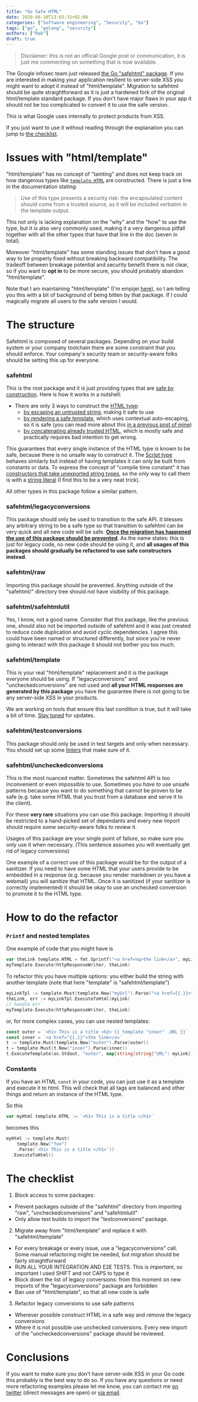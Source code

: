 ```yaml
---
title: "Go Safe HTML"
date: 2020-06-30T13:03:31+02:00
categories: ["Software engineering", "Security", "Go"]
tags: ["go", "golang", "security"]
authors: ["Rob"]
draft: true
---
```


> Disclaimer: this is not an official Google post or communication, it is just me commenting on something that is now available.

The Google infosec team just released [the Go "safehtml" package](https://github.com/google/safehtml). If you are interested in making your application resilient to server-side XSS you might want to adopt it instead of "html/template". Migration to safehtml should be quite straightforward as it is just a hardened fork of the original html/template standard package. If you don't have major flaws in your app it should not be too complicated to convert it to use the safe version.

This is what Google uses internally to protect products from XSS.

If you just want to use it without reading through the explanation you can jump to [the checklist](#the-checklist).

# Issues with "html/template"
"html/template" has no concept of "tainting" and does not keep track on how dangerous types like [`template.HTML`](https://golang.org/pkg/html/template/#HTML) are constructed. There is just a line in the documentation stating:

> Use of this type presents a security risk: the encapsulated content should come from a trusted source, as it will be included verbatim in the template output.

This not only is lacking explanation on the "why" and the "how" to use the type, but it is also very commonly used, making it a very dangerous pitfall together with all the other types that have that line in the doc (seven in total).

Moreover "html/template" has some standing issues that don't have a good way to be properly fixed without breaking backward compatibility. The tradeoff between breakage potential and security benefit there is not clear, so if you want to **opt in** to be more secure, you should probably abandon "html/template". 

Note that I am maintaining "html/template" (I'm empijei [here](https://dev.golang.org/owners)), so I am telling you this with a bit of background of being bitten by that package. If I could magically migrate all users to the safe version I would.

# The structure
Safehtml is composed of several packages. Depending on your build system or your company toolchain there are some constraint that you should enforce. Your company's security team or security-aware folks should be setting this up for everyone.

### safehtml
This is the root package and it is just providing types that are [safe by construction](https://static.googleusercontent.com/media/research.google.com/en//pubs/archive/42934.pdf). Here is how it works in a nutshell:

* There are only 3 ways to construct the [HTML type](https://godoc.org/github.com/google/safehtml#HTML):
  * [by escaping an untrusted string](https://godoc.org/github.com/google/safehtml#HTMLEscaped), making it safe to use
  * [by rendering a safe template](https://godoc.org/github.com/google/safehtml/template#Template.ExecuteToHTML), which uses contextual auto-escaping, so it is safe (you can read more about this [in a previous post of mine](https://blogtitle.github.io/robn-go-security-pearls-cross-site-scripting-xss/))
  * [by concatenating already trusted HTML](https://godoc.org/github.com/google/safehtml#HTMLConcat), which is mostly safe and practically requires bad intention to get wrong.

This guarantees that every single instance of the HTML type is known to be safe, because there is no unsafe way to construct it. The [Script type](https://godoc.org/github.com/google/safehtml#Script) behaves similarly but instead of having templates it can only be built from constants or data. To express the concept of "compile time constant" it has [constructors that take unexported string types](https://godoc.org/github.com/google/safehtml#ScriptFromConstant), so the only way to call them is with a [string literal](https://golang.org/ref/spec#String_literals) (I find this to be a very neat trick).

All other types in this package follow a similar pattern.

### safehtml/legacyconversions
This package should only be used to transition to the safe API. It blesses any arbitrary string to be a safe type so that transition to safehtml can be very quick and all new code will be safe. <ins>**Once the migration has happened the use of this package should be prevented**</ins>. As the name states: this is just for legacy code, no new code should be using it, and **all usages of this packages should gradually be refactored to use safe constructors instead**.

### safehtml/raw
Importing this package should be prevented. Anything outside of the "safehtml/" directory tree should not have visibility of this package.

### safehtml/safehtmlutil
Yes, I know, not a good name. Consider that this package, like the previous one, should also not be imported outside of safehtml and it was just created to reduce code duplication and avoid cyclic dependencies. I agree this could have been named or structured differently, but since you're never going to interact with this package it should not bother you too much.

### safehtml/template
This is your real "html/template" replacement and it is the package everyone should be using. If "legacyconversions" and "uncheckedconversions" are not used and **all your HTML responses are generated by this package** you have the guarantee there is not going to be any server-side XSS in your products.

We are working on tools that ensure this last condition is true, but it will take a bit of time. [Stay tuned](https://blogtitle.github.io/index.xml) for updates.

### safehtml/testconversions
This package should only be used in test targets and only when necessary. You should set up some [linters](https://godoc.org/golang.org/x/tools/go/analysis) that make sure of it.

### safehtml/uncheckedconversions
This is the most nuanced matter. Sometimes the safehtml API is too inconvenient or even impossible to use. Sometimes you *have to* use unsafe patterns because you want to do something that cannot be proven to be safe (e.g. take some HTML that you trust from a database and serve it to the client).

For these **very rare** situations you can use this package. Importing it should be restricted to a hand-picked set of dependants and every new import should require some security-aware folks to review it.

Usages of this package are your single point of failure, so make sure you only use it when necessary. (This sentence assumes you will eventually get rid of legacy conversions)

One example of a correct use of this package would be for the output of a sanitizer. If you need to have some HTML that your users provide to be embedded in a response (e.g. because you render markdown or you have a webmail) you will sanitize that HTML. Once it is sanitized (if your sanitizer is correctly implemented) it should be okay to use an unchecked conversion to promote it to the HTML type.

# How to do the refactor
### `Printf` and nested templates
One example of code that you might have is
```go
var theLink template.HTML = fmt.Sprintf("<a href=%q>the link</a>", myLink)
myTemplate.Execute(httpResponseWriter, theLink)
```
To refactor this you have multiple options: you either build the string with another template (note that here "template" is "safehtml/template")
```go
myLinkTpl := template.Must(template.New("myUrl").Parse("<a href={{.}}>the link</a>"))
theLink, err := myLinkTpl.ExecuteToHtml(myLink)
// handle err
myTemplate.Execute(httpResponseWriter, theLink)
```
or, for more complex cases, you can use nested templates:
```go
const outer = `<h1> This is a title <h2> {{ template "inner" .URL }}`
const inner = `<a href="{{.}}">the link</a>`
t := template.Must(template.New("outer").Parse(outer))
t = template.Must(t.New("inner").Parse(inner))
t.ExecuteTemplate(os.Stdout, "outer", map[string]string{"URL": myLink})
```
### Constants
If you have an HTML `const` in your code, you can just use it as a template and execute it to html. This will check that all tags are balanced and other things and return an instance of the HTML type.

So this
```go
var myHtml template.HTML := `<h1> This is a title </h1>`
```
becomes this
```go
myHtml := template.Must(
    template.New("foo")
    .Parse(`<h1> This is a title </h1>`))
  .ExecuteToHtml()
```

# The checklist
1. Block access to some packages:
 * Prevent packages outside of the "safehtml" directory from importing "raw", "uncheckedconversions" and "safehtmlutil"
 * Only allow test builds to import the "testconversions" package.
2. Migrate away from "html/template" and replace it with "safehtml/template"
 * For every breakage or every issue, use a "legacyconversions" call. Some manual refactoring might be needed, but migration should be fairly straightforward
 * RUN ALL YOUR INTEGRATION AND E2E TESTS. This is *important*, so important I used SHIFT and not CAPS to type it
 * Block down the list of legacy conversions: from this moment on new imports of the "legacyconversions" package are forbidden
 * Ban use of "html/template", so that all new code is safe
3. Refactor legacy conversions to use safe patterns
 * Wherever possible construct HTML in a safe way and remove the legacy conversions
 * Where it is not possible use unchecked conversions. Every new import of the "uncheckedconversions" package should be reviewed.

# Conclusions
If you want to make sure you don't have server-side XSS in your Go code this probably is the best way to do so. If you have any questions or need more refactoring examples please let me know, you can contact me [on twitter](https://twitter.com/empijei) (direct messages are open) or [via email](mailto:empijei@gmail.com).

